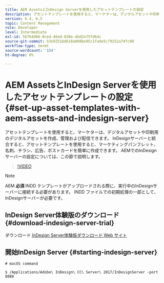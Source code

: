 ```yaml
---
title: AEM AssetsとInDesign Serverを使用したアセットテンプレートの設定
description: アセットテンプレートを使用すると、マーケターは、デジタルアセットや印刷用のデジタルアセットを作成、管理および配信できます。 InDesignサーバーと統合すると、アセットテンプレートを使用すると、マーケティングパンフレット、名刺、チラシ、広告、ポストカードを簡単に作成できます。 AEMでのInDesignサーバーの設定については、この節で説明します。
version: 6.4, 6.5
topic: Content Management
role: Developer
level: Intermediate
exl-id: 5b764d86-8ced-46ed-838e-4bd2e75fd64c
source-git-commit: b3e9251bdb18a008be95c1fa9e5c79252a74fc98
workflow-type: tm+mt
source-wordcount: '154'
ht-degree: 0%

---
```


# AEM AssetsとInDesign Serverを使用したアセットテンプレートの設定{#set-up-asset-templates-with-aem-assets-and-indesign-server}

アセットテンプレートを使用すると、マーケターは、デジタルアセットや印刷用のデジタルアセットを作成、管理および配信できます。 InDesignサーバーと統合すると、アセットテンプレートを使用すると、マーケティングパンフレット、名刺、チラシ、広告、ポストカードを簡単に作成できます。 AEMでのInDesignサーバーの設定については、この節で説明します。

>[!VIDEO](https://video.tv.adobe.com/v/17069?quality=12&learn=on)

>[!NOTE]
>
>AEM **必須** INDD テンプレートがアップロードされる際に、実行中のInDesignサーバーに接続する必要があります。 INDD ファイルでの初期処理の一部として、InDesignサーバーが必要です。

## InDesign Server体験版のダウンロード {#download-indesign-server-trial}

ダウンロード [InDesign Server体験版ダウンロード Web サイト](https://www.adobeprerelease.com/)

## 開始InDesign Server {#starting-indesign-server}

```shell
# macOS command

$ /Applications/Adobe\ InDesign\ CC\ Server\ 2017/InDesignServer -port 8080
```
